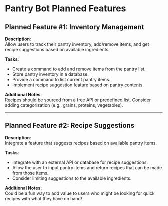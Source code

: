 # Pantry Bot Planned Features

## Planned Feature #1: Inventory Management

**Description**:  
Allow users to track their pantry inventory, add/remove items, and get recipe suggestions based on available ingredients.

**Tasks**:  
- Create a command to add and remove items from the pantry list.  
- Store pantry inventory in a database.  
- Provide a command to list current pantry items.  
- Implement recipe suggestion feature based on pantry contents.

**Additional Notes**:  
Recipes should be sourced from a free API or predefined list. Consider adding categorization (e.g., grains, proteins, vegetables).  

---
## Planned Feature #2: Recipe Suggestions

**Description**:  
Integrate a feature that suggests recipes based on available pantry items.

**Tasks**:  
- Integrate with an external API or database for recipe suggestions.  
- Allow the user to input pantry items and return recipes that can be made from those items.  
- Consider limiting suggestions to the available ingredients.

**Additional Notes**:  
Could be a fun way to add value to users who might be looking for quick recipes with what they have on hand!
